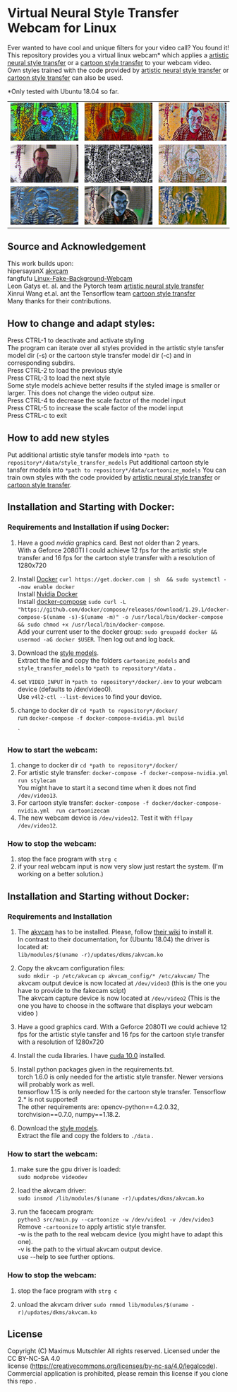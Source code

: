 # Virtual Neural Style Transfer Webcam for Linux
Ever wanted to have cool and unique filters for your video call? You found it!  
This repository provides you a virtual linux webcam* which applies
a [artistic neural style transfer](https://github.com/pytorch/examples/tree/master/fast_neural_style) or
a [cartoon style transfer](https://github.com/SystemErrorWang/White-box-Cartoonization) to your webcam video.  
Own styles trained with the code provided
by [artistic neural style transfer](https://github.com/pytorch/examples/tree/master/fast_neural_style)
or  [cartoon style transfer](https://github.com/SystemErrorWang/White-box-Cartoonization/tree/master/train_code)  can
also be used.

*Only tested with Ubuntu 18.04 so far.
 <table style="width:100%">
  <tr>
    <td><img src="media/style4.gif" alt="style4" width="100%"</td>
    <td><img src="media/style7.gif" alt="style7" width="100%"</td>
    <td><img src="media/style3.gif" alt="style3" width="100%"</td>
  </tr>
    <td><img src="media/style10.gif" alt="style10" width="100%"</td>
    <td><img src="media/style9.gif" alt="style9" width="100%"</td>
    <td><img src="media/style6.gif" alt="style6" width="100%"</td>
  </tr>
    </tr>
    <td><img src="media/style2.gif" alt="style2" width="100%"</td>
    <td><img src="media/style8.gif" alt="style8" width="100%"</td>
    <td><img src="media/style5.gif" alt="style4" width="100%"</td>
  </tr>
</table> 

## Source and Acknowledgement

This work builds upon:  
hipersayanX [akvcam](https://github.com/webcamoid/akvcam)    
fangfufu  [Linux-Fake-Background-Webcam](https://github.com/fangfufu/Linux-Fake-Background-Webcam)  
Leon Gatys et. al. and the Pytorch
team [artistic neural style transfer](https://github.com/pytorch/examples/tree/master/fast_neural_style)  
Xinrui Wang et.al. ant the Tensorflow
team   [cartoon style transfer](https://github.com/SystemErrorWang/White-box-Cartoonization)   
Many thanks for their contributions.

## How to change and adapt styles:

Press CTRL-1 to deactivate and activate styling  
The program can iterate over all styles provided in the artistic style tansfer model dir (-s) or the cartoon style
transfer model dir (-c) and in corresponding subdirs.    
Press CTRL-2 to load the previous style  
Press CTRL-3 to load the next style  
Some style models achieve better results if the styled image is smaller or larger. This does not change the video output
size.    
Press CTRL-4 to decrease the scale factor of the model input  
Press CTRL-5 to increase the scale factor of the model input   
Press CTRL-c to exit

## How to add new styles

Put additional artistic style tansfer models into `*path to repository*/data/style_transfer_models`
Put additional cartoon style tansfer models into `*path to repository*/data/cartoonize_models` 
You can train own styles with the code provided
by [artistic neural style transfer](https://github.com/pytorch/examples/tree/master/fast_neural_style)
or  [cartoon style transfer](https://github.com/SystemErrorWang/White-box-Cartoonization/tree/master/train_code).

## Installation and Starting with Docker:

### Requirements and Installation if using Docker:

1. Have a good *nvidia* graphics card. Best not older than 2 years.  
   With a Geforce 2080TI I could achieve 12 fps for the artistic style transfer and 16 fps for the cartoon style
   transfer with a resolution of 1280x720
2. Install [Docker](https://docs.docker.com/engine/install/ubuntu/) `curl https://get.docker.com | sh 
  && sudo systemctl --now enable docker`  
  Install [Nvidia Docker](https://docs.nvidia.com/datacenter/cloud-native/container-toolkit/install-guide.html#docker)  
  Install [docker-compose](https://docs.docker.com/compose/install/) `sudo curl -L "https://github.com/docker/compose/releases/download/1.29.1/docker-compose-$(uname -s)-$(uname -m)" -o /usr/local/bin/docker-compose && sudo chmod +x /usr/local/bin/docker-compose`.   
  Add your current user to the docker group: `sudo groupadd docker && usermod -aG docker $USER`. Then log out and log back.  
3. Download the [style models](https://u-173-c142.cs.uni-tuebingen.de/index.php/s/ierXwx3DS8X48ss).   
   Extract the file and copy the folders `cartoonize_models` and `style_transfer_models` to `*path to repository*/data` .
4. set `VIDEO_INPUT` in `*path to repository*/docker/.ènv` to your webcam device (defaults to /dev/video0).  
   Use `v4l2-ctl --list-devices` to find your device.
5. change to docker dir `cd *path to repository*/docker/`  
   run `docker-compose -f docker-compose-nvidia.yml build`

   `

### How to start the webcam:

1. change to docker dir `cd *path to repository*/docker/`   
2. For artistic style transfer: `docker-compose -f docker-compose-nvidia.yml  run stylecam`  
   You might have to start it a second time when it does not find `/dev/video13`.  
4. For cartoon style
   transfer: `docker-compose -f docker/docker-compose-nvidia.yml  run cartoonizecam`
5. The new webcam device is `/dev/video12`.
   Test it with `fflpay /dev/video12`.

### How to stop the webcam:

1. stop the face program with `strg c`
2. if your real webcam input is now very slow just restart the system. (I'm working on a better solution.)

## Installation and Starting without  Docker:

### Requirements and Installation

1. The [akvcam](https://github.com/webcamoid/akvcam) has to be installed. Please,
   follow [their wiki](https://github.com/webcamoid/akvcam/wiki) to install it.  
   In contrast to their documentation, for (Ubuntu 18.04) the driver is located at:  
   `lib/modules/$(uname -r)/updates/dkms/akvcam.ko`
2. Copy the akvcam configuration files:   
   `sudo mkdir -p /etc/akvcam`
   `cp akvcam_config/* /etc/akvcam/`
   The akvcam output device is now located at `/dev/video3`  (this is the one you have to provide to the fakecam
   scipt)  
   The akvcam capture device is now located at `/dev/video2` (This is the one you have to choose in the software that
   displays your webcam video )
3. Have a good graphics card. With a Geforce 2080TI we could achieve 12 fps for the artistic style tansfer and 16 fps
   for the cartoon style transfer with a resolution of 1280x720
4. Install the cuda libraries. I have [cuda 10.0](https://developer.nvidia.com/cuda-10.0-download-archive) installed.
5. Install python packages given in the requirements.txt.  
   torch 1.6.0 is only needed for the artistic style transfer. Newer versions will probably work as well.  
   tensorflow 1.15 is only needed for the cartoon style transfer. Tensorflow 2.* is not supported!  
   The other requirements are: opencv-python==4.2.0.32, torchvision==0.7.0, numpy==1.18.2.

8. Download the [style models](https://u-173-c142.cs.uni-tuebingen.de/index.php/s/ierXwx3DS8X48ss).   
   Extract the file and copy the folders to `./data` .

### How to start the webcam:
1. make sure the gpu driver is loaded:  
    `sudo modprobe videodev`
2. load the akvcam driver:  
   `sudo insmod /lib/modules/$(uname -r)/updates/dkms/akvcam.ko`

3. run the facecam program:  
   `python3 src/main.py --cartoonize -w /dev/video1 -v /dev/video3`  
   Remove `-cartoonize` to apply artistic style transfer.  
   -w is the path to the real webcam device (you might have to adapt this one).  
   -v is the path to the virtual akvcam output device.  
   use --help to see further options.

### How to stop the webcam:

1. stop the face program with `strg c`

2. unload the akvcam driver
   `sudo rmmod lib/modules/$(uname -r)/updates/dkms/akvcam.ko`

## License

Copyright (C) Maximus Mutschler All rights reserved. Licensed under the CC BY-NC-SA 4.0  
license (https://creativecommons.org/licenses/by-nc-sa/4.0/legalcode).  
Commercial application is prohibited, please remain this license if you clone this repo . 

    
